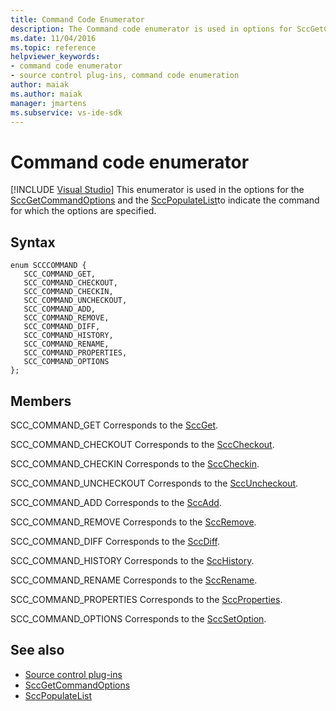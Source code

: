 ```yaml
---
title: Command Code Enumerator
description: The Command code enumerator is used in options for SccGetCommandOptions and SccPopulateListto to indicate the command for which the options are specified.
ms.date: 11/04/2016
ms.topic: reference
helpviewer_keywords:
- command code enumerator
- source control plug-ins, command code enumeration
author: maiak
ms.author: maiak
manager: jmartens
ms.subservice: vs-ide-sdk
---
```

# Command code enumerator

 [!INCLUDE [Visual Studio](~/includes/applies-to-version/vs-windows-only.md)]
This enumerator is used in the options for the [SccGetCommandOptions](../extensibility/sccgetcommandoptions-function.md) and the [SccPopulateList](../extensibility/sccpopulatelist-function.md)to indicate the command for which the options are specified.

## Syntax

```
enum SCCCOMMAND {
   SCC_COMMAND_GET,
   SCC_COMMAND_CHECKOUT,
   SCC_COMMAND_CHECKIN,
   SCC_COMMAND_UNCHECKOUT,
   SCC_COMMAND_ADD,
   SCC_COMMAND_REMOVE,
   SCC_COMMAND_DIFF,
   SCC_COMMAND_HISTORY,
   SCC_COMMAND_RENAME,
   SCC_COMMAND_PROPERTIES,
   SCC_COMMAND_OPTIONS
};
```

## Members
SCC_COMMAND_GET
Corresponds to the [SccGet](../extensibility/sccget-function.md).

SCC_COMMAND_CHECKOUT
Corresponds to the [SccCheckout](../extensibility/scccheckout-function.md).

SCC_COMMAND_CHECKIN
Corresponds to the [SccCheckin](../extensibility/scccheckin-function.md).

SCC_COMMAND_UNCHECKOUT
Corresponds to the [SccUncheckout](../extensibility/sccuncheckout-function.md).

SCC_COMMAND_ADD
Corresponds to the [SccAdd](../extensibility/sccadd-function.md).

SCC_COMMAND_REMOVE
Corresponds to the [SccRemove](../extensibility/sccremove-function.md).

SCC_COMMAND_DIFF
Corresponds to the [SccDiff](../extensibility/sccdiff-function.md).

SCC_COMMAND_HISTORY
Corresponds to the [SccHistory](../extensibility/scchistory-function.md).

SCC_COMMAND_RENAME
Corresponds to the [SccRename](../extensibility/sccrename-function.md).

SCC_COMMAND_PROPERTIES
Corresponds to the [SccProperties](../extensibility/sccproperties-function.md).

SCC_COMMAND_OPTIONS
Corresponds to the [SccSetOption](../extensibility/sccsetoption-function.md).

## See also
- [Source control plug-ins](../extensibility/source-control-plug-ins.md)
- [SccGetCommandOptions](../extensibility/sccgetcommandoptions-function.md)
- [SccPopulateList](../extensibility/sccpopulatelist-function.md)
